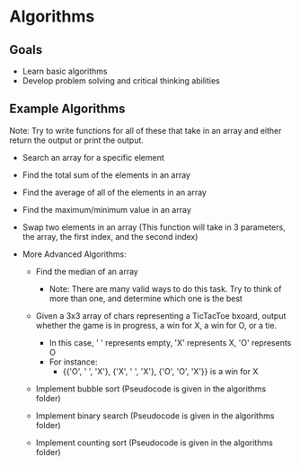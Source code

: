 # Algorithms

## Goals

* Learn basic algorithms
* Develop problem solving and critical thinking abilities

## Example Algorithms

Note: Try to write functions for all of these that take in an array and either return the output or print the output.

* Search an array for a specific element
* Find the total sum of the elements in an array
* Find the average of all of the elements in an array
* Find the maximum/minimum value in an array
* Swap two elements in an array (This function will take in 3 parameters, the array, the first index, and the second index)

* More Advanced Algorithms:
  * Find the median of an array
    * Note: There are many valid ways to do this task. Try to think of more than one, and determine which one is the best

  * Given a 3x3 array of chars representing a TicTacToe bxoard, output whether the game is in progress, a win for X, a win for O, or a tie.
    * In this case, ' ' represents empty, 'X' represents X, 'O' represents O
    * For instance:
      * {{'O', ' ', 'X'},
               {'X', ' ', 'X'},
               {'O', 'O', 'X'}}
               is a win for X
  * Implement bubble sort (Pseudocode is given in the algorithms folder)
  * Implement binary search (Pseudocode is given in the algorithms folder)
  * Implement counting sort (Pseudocode is given in the algorithms folder)
